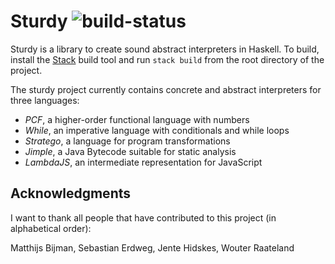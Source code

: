 # Sturdy ![build-status](https://travis-ci.org/svenkeidel/sturdy.svg?branch=master)

Sturdy is a library to create sound abstract interpreters in Haskell.
To build, install the [Stack](https://www.haskellstack.org/) build tool and run `stack build` from the root directory of the project.

The sturdy project currently contains concrete and abstract interpreters for three languages:
* _PCF_, a higher-order functional language with numbers
* _While_, an imperative language with conditionals and while loops
* _Stratego_, a language for program transformations
* _Jimple_, a Java Bytecode suitable for static analysis
* _LambdaJS_, an intermediate representation for JavaScript

## Acknowledgments

I want to thank all people that have contributed to this project (in alphabetical order):

Matthijs Bijman, Sebastian Erdweg, Jente Hidskes, Wouter Raateland
